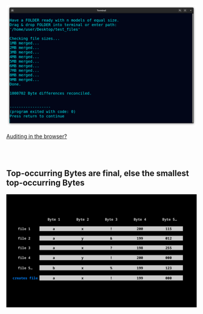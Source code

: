 <!--
Merge any models or files of any quantity, based on Byte occurrence.
Or preserve any file by storing many copies, then let StatMerge
retrieve that file from all (possibly corrupted) copies.
-->



<p align="center">
  <img src="https://raw.githubusercontent.com/compromise-evident/StatMerge/main/Other/Terminal_e3c88c6341be0cb011b3fec8d8cdc828b41bb588bc676dc1abe7109221e235f6.png">
</p>

[Auditing in the browser?](https://coliru.stacked-crooked.com/a/d8158f64b4909bc5)

<br>
<br>

## Top-occurring Bytes are final, else the smallest top-occurring Bytes

<p align="center">
  <img src="https://raw.githubusercontent.com/compromise-evident/StatMerge/main/Other/What_it_does_b53a4b1452da928659635b21abd83f30418c241ee2af94802f0f30e151a99787.png">
</p>

